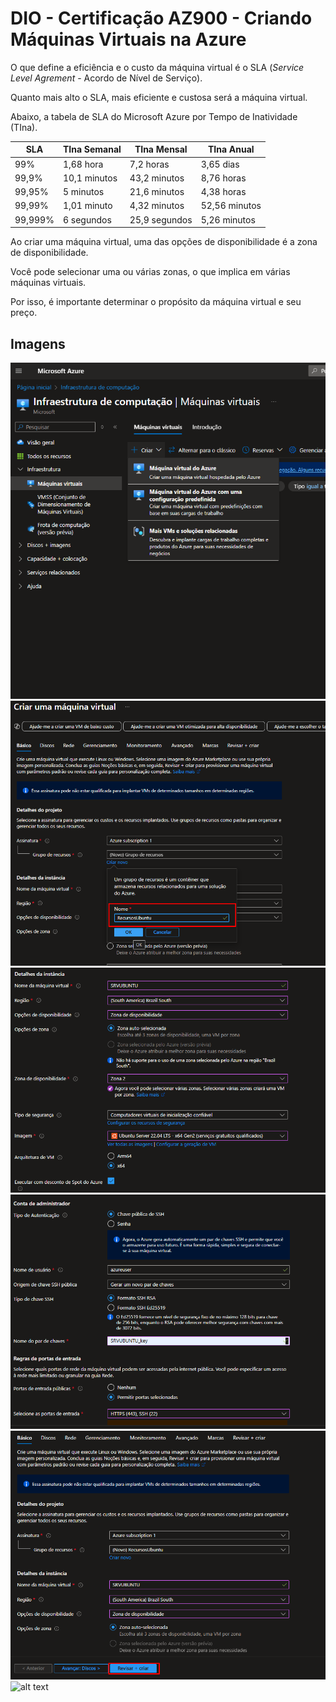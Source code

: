 # DIO - Certificação AZ900 -  Criando Máquinas Virtuais na Azure

O que define a eficiência e o custo da máquina virtual é o SLA (*Service Level Agrement* - Acordo de Nível de Serviço).

Quanto mais alto o SLA, mais eficiente e custosa será a máquina virtual.

Abaixo, a tabela de SLA do Microsoft Azure por Tempo de Inatividade (TIna).

| SLA     | TIna Semanal | TIna Mensal   | TIna Anual    |
| ------- | ------------ | ------------- | ------------- |
| 99%     | 1,68 hora    | 7,2 horas     | 3,65 dias     |
| 99,9%   | 10,1 minutos | 43,2 minutos  | 8,76 horas    |
| 99,95%  | 5 minutos    | 21,6 minutos  | 4,38 horas    |
| 99,99%  | 1,01 minuto  | 4,32 minutos  | 52,56 minutos |
| 99,999% | 6 segundos   | 25,9 segundos | 5,26 minutos  |

Ao criar uma máquina virtual, uma das opções de disponibilidade é a zona de disponibilidade.

Você pode selecionar uma ou várias zonas, o que implica em várias máquinas virtuais.

Por isso, é importante determinar o propósito da máquina virtual e seu preço.

## Imagens

![alt text](Imagens/1.png)
![alt text](Imagens/2.png)
![alt text](Imagens/3.png)
![alt text](Imagens/4.png)
![alt text](Imagens/5.png)
![alt text](Imagens/6.png)
